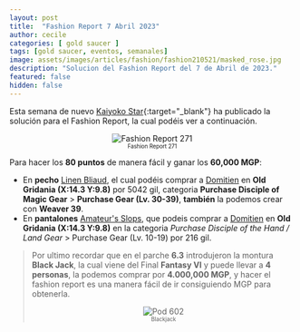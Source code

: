 ```yaml
---
layout: post
title:  "Fashion Report 7 Abril 2023"
author: cecile
categories: [ gold saucer ]
tags: [gold saucer, eventos, semanales]
image: assets/images/articles/fashion/fashion210521/masked_rose.jpg
description: "Solucion del Fashion Report del 7 de Abril de 2023."
featured: false
hidden: false
---
```


Esta semana de nuevo [Kaiyoko Star](https://twitter.com/kaiyokostar){:target="_blank"} ha publicado la solución para el Fashion Report, la cual podéis ver a continuación.

<p align="center"><img src="{{ site.baseurl }}/assets/images/articles/fashion/fashion230407/freport_271.jpg" alt="Fashion Report 271">
<br/>
<sub><sup>Fashion Report 271</sup></sub></p>

Para hacer los **80 puntos** de manera fácil y ganar los **60,000 MGP**:

- En **pecho** <a href="https://eu.finalfantasyxiv.com/lodestone/playguide/db/item/c61f2fda09d/" class="eorzeadb_link" target="_blank">Linen Bliaud</a>,  el cual podéis comprar a <a href="https://eu.finalfantasyxiv.com/lodestone/playguide/db/shop/5c0bdbdc542/?item=6d3f21381e1&type=gil" class="eorzeadb_link" target="_blank">Domitien</a> en **Old Gridania (X:14.3 Y:9.8)** por 5042 gil, categoria **Purchase Disciple of Magic Gear** > **Purchase Gear (Lv. 30-39)**, **también** la podemos crear con **Weaver 39**.
- En **pantalones** <a href="https://eu.finalfantasyxiv.com/lodestone/playguide/db/item/dd38d35becb/" class="eorzeadb_link" target="_blank">Amateur's Slops</a>, que podeis comprar a <a href="https://eu.finalfantasyxiv.com/lodestone/playguide/db/shop/5c0bdbdc542/?item=791b438d0fe&type=gil" class="eorzeadb_link" target="_blank">Domitien</a> en **Old Gridania (X:14.3 Y:9.8)** en la categoria *Purchase Disciple of the Hand / Land Gear* > Purchase Gear (Lv. 10-19) por 216 gil.

<blockquote>
Por ultimo recordar que en el parche <b>6.3</b> introdujeron la montura <b>Black Jack</b>, la cual viene del Final <b>Fantasy VI</b> y puede llevar a <b>4 personas</b>, la podemos comprar por <b>4.000,000 MGP</b>, y hacer el fashion report es una manera fácil de ir consiguiendo MGP para obtenerla.
<br/>
<p align="center">
    <img src="{{ site.baseurl }}/assets/images/articles/fashion/fashion230113/blackjack.jpg" alt="Pod 602"/><br/>
    <sub><sup>Blackjack</sup></sub>
</p>
</blockquote>